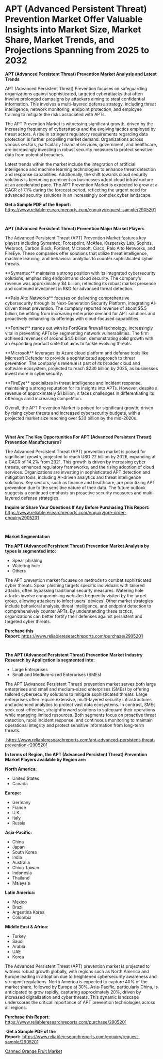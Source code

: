 <p><h1>APT (Advanced Persistent Threat) Prevention Market Offer Valuable Insights into Market Size, Market Share, Market Trends, and Projections Spanning from 2025 to 2032</h1></p><p><strong>APT (Advanced Persistent Threat) Prevention Market Analysis and Latest Trends</strong></p>
<p><p>APT (Advanced Persistent Threat) Prevention focuses on safeguarding organizations against sophisticated, targeted cyberattacks that often involve prolonged campaigns by attackers aiming to steal confidential information. This involves a multi-layered defense strategy, including threat intelligence, network monitoring, endpoint protection, and employee training to mitigate the risks associated with APTs.</p><p>The APT Prevention Market is witnessing significant growth, driven by the increasing frequency of cyberattacks and the evolving tactics employed by threat actors. A rise in stringent regulatory requirements regarding data protection is further propelling market demand. Organizations across various sectors, particularly financial services, government, and healthcare, are increasingly investing in robust security measures to protect sensitive data from potential breaches.</p><p>Latest trends within the market include the integration of artificial intelligence and machine learning technologies to enhance threat detection and response capabilities. Additionally, the shift towards cloud security solutions is becoming prominent as businesses adopt cloud infrastructure at an accelerated pace. The APT Prevention Market is expected to grow at a CAGR of 7.1% during the forecast period, reflecting the urgent need for advanced security solutions in an increasingly complex cyber landscape.</p></p>
<p><strong>Get a Sample PDF of the Report:&nbsp;</strong> <a href="https://www.reliableresearchreports.com/enquiry/request-sample/2905201?utm_campaign=3060&utm_medium=2&utm_source=Github&utm_content=ia&utm_term=12032025&utm_id=apt-advanced-persistent-threat-prevention">https://www.reliableresearchreports.com/enquiry/request-sample/2905201</a></p>
<p>&nbsp;</p>
<p><strong>APT (Advanced Persistent Threat) Prevention Major Market Players</strong></p>
<p><p>The Advanced Persistent Threat (APT) Prevention Market features key players including Symantec, Forcepoint, McAfee, Kaspersky Lab, Sophos, Webroot, Carbon Black, Fortinet, Microsoft, Cisco, Palo Alto Networks, and FireEye. These companies offer solutions that utilize threat intelligence, machine learning, and behavioral analytics to counter sophisticated cyber threats.</p><p>**Symantec** maintains a strong position with its integrated cybersecurity solutions, emphasizing endpoint and cloud security. The company’s revenue was approximately $4 billion, reflecting its robust market presence and continued investment in R&D for advanced threat detection.</p><p>**Palo Alto Networks** focuses on delivering comprehensive cybersecurity through its Next-Generation Security Platform, integrating AI-driven threat prevention. The company reported revenue of about $5.5 billion, benefiting from increasing enterprise demand for APT solutions and proactively enhancing its offerings with cloud-focused capabilities.</p><p>**Fortinet** stands out with its FortiGate firewall technology, increasingly vital in preventing APTs by segmenting network vulnerabilities. The firm achieved revenues of around $4.5 billion, demonstrating solid growth with an expanding product suite that aims to tackle evolving threats.</p><p>**Microsoft** leverages its Azure cloud platform and defense tools like Microsoft Defender to provide a sophisticated approach to threat prevention. The company's revenue is part of its broader cloud and software ecosystem, projected to reach $230 billion by 2025, as businesses invest more in cybersecurity.</p><p>**FireEye** specializes in threat intelligence and incident response, maintaining a strong reputation for its insights into APTs. However, despite a revenue of approximately $1 billion, it faces challenges in differentiating its offerings amid increasing competition.</p><p>Overall, the APT Prevention Market is poised for significant growth, driven by rising cyber threats and increased cybersecurity budgets, with a projected market size reaching over $30 billion by the mid-2020s.</p></p>
<p>&nbsp;</p>
<p><strong>What Are The Key Opportunities For APT (Advanced Persistent Threat) Prevention Manufacturers?</strong></p>
<p><p>The Advanced Persistent Threat (APT) prevention market is poised for significant growth, projected to reach USD 22 billion by 2026, expanding at a CAGR of 14.2% from 2021. This growth is driven by increasing cyber threats, enhanced regulatory frameworks, and the rising adoption of cloud services. Organizations are investing in sophisticated APT detection and mitigation tools, including AI-driven analytics and threat intelligence solutions. Key sectors, such as finance and healthcare, are prioritizing APT prevention due to the sensitive nature of their data. The future outlook suggests a continued emphasis on proactive security measures and multi-layered defense strategies.</p></p>
<p><strong>Inquire or Share Your Questions If Any Before Purchasing This Report:</strong> <a href="https://www.reliableresearchreports.com/enquiry/pre-order-enquiry/2905201?utm_campaign=3060&utm_medium=2&utm_source=Github&utm_content=ia&utm_term=12032025&utm_id=apt-advanced-persistent-threat-prevention">https://www.reliableresearchreports.com/enquiry/pre-order-enquiry/2905201</a></p>
<p>&nbsp;</p>
<p><strong>Market Segmentation</strong></p>
<p><strong>The APT (Advanced Persistent Threat) Prevention Market Analysis by types is segmented into:</strong></p>
<p><ul><li>Spear phishing</li><li>Watering hole</li><li>Others</li></ul></p>
<p><p>The APT prevention market focuses on methods to combat sophisticated cyber threats. Spear phishing targets specific individuals with tailored attacks, often bypassing traditional security measures. Watering hole attacks involve compromising websites frequently visited by the target group, allowing attackers to infect users' devices. Other market strategies include behavioral analysis, threat intelligence, and endpoint detection to comprehensively counter APTs. By understanding these tactics, organizations can better fortify their defenses against persistent and targeted cyber threats.</p></p>
<p><strong>Purchase this Report:&nbsp;</strong><a href="https://www.reliableresearchreports.com/purchase/2905201?utm_campaign=3060&utm_medium=2&utm_source=Github&utm_content=ia&utm_term=12032025&utm_id=apt-advanced-persistent-threat-prevention">https://www.reliableresearchreports.com/purchase/2905201</a></p>
<p>&nbsp;</p>
<p><strong>The APT (Advanced Persistent Threat) Prevention Market Industry Research by Application is segmented into:</strong></p>
<p><ul><li>Large Enterprises</li><li>Small and Medium-sized Enterprises (SMEs)</li></ul></p>
<p><p>The APT (Advanced Persistent Threat) prevention market serves both large enterprises and small and medium-sized enterprises (SMEs) by offering tailored cybersecurity solutions to mitigate sophisticated threats. Large enterprises often require extensive, multi-layered security infrastructures and advanced analytics to protect vast data ecosystems. In contrast, SMEs seek cost-effective, straightforward solutions to safeguard their operations while managing limited resources. Both segments focus on proactive threat detection, rapid incident response, and continuous monitoring to maintain operational integrity and protect sensitive information from long-term threats.</p></p>
<p><a href="https://www.reliableresearchreports.com/apt-advanced-persistent-threat-prevention-r2905201?utm_campaign=3060&utm_medium=2&utm_source=Github&utm_content=ia&utm_term=12032025&utm_id=apt-advanced-persistent-threat-prevention">&nbsp;https://www.reliableresearchreports.com/apt-advanced-persistent-threat-prevention-r2905201</a></p>
<p><strong>In terms of Region, the APT (Advanced Persistent Threat) Prevention Market Players available by Region are:</strong></p>
<p>
    <p> <strong> North America: </strong>
        <ul>
            <li>United States</li>
            <li>Canada</li>
        </ul>
        </p> 
    <p> <strong> Europe: </strong>
        <ul>
            <li>Germany</li>
            <li>France</li>
            <li>U.K.</li>
            <li>Italy</li>
            <li>Russia</li>
        </ul>
        </p> 
    <p> <strong> Asia-Pacific: </strong>
        <ul>
            <li>China</li>
            <li>Japan</li>
            <li>South Korea</li>
            <li>India</li>
            <li>Australia</li>
            <li>China Taiwan</li>
            <li>Indonesia</li>
            <li>Thailand</li>
            <li>Malaysia</li>
        </ul>
        </p> 
    <p> <strong> Latin America: </strong>
        <ul>
            <li>Mexico</li>
            <li>Brazil</li>
            <li>Argentina Korea</li>
            <li>Colombia</li>
        </ul>
        </p> 
    <p> <strong> Middle East & Africa: </strong>
        <ul>
            <li>Turkey</li>
            <li>Saudi</li>
            <li>Arabia</li>
            <li>UAE</li>
            <li>Korea</li>
        </ul>
    </p>
    </p>
<p><p>The Advanced Persistent Threat (APT) prevention market is projected to witness robust growth globally, with regions such as North America and Europe leading in adoption due to heightened cybersecurity awareness and stringent regulations. North America is expected to capture 40% of the market share, followed by Europe at 30%. Asia-Pacific, particularly China, is anticipated to grow rapidly, capturing approximately 20%, driven by increased digitalization and cyber threats. This dynamic landscape underscores the critical importance of APT prevention technologies across all regions.</p></p>
<p><strong>Purchase this Report: </strong><a href="https://www.reliableresearchreports.com/purchase/2905201?utm_campaign=3060&utm_medium=2&utm_source=Github&utm_content=ia&utm_term=12032025&utm_id=apt-advanced-persistent-threat-prevention">https://www.reliableresearchreports.com/purchase/2905201</a></p>
<p>&nbsp;<strong>Get a Sample PDF of the Report:&nbsp;&nbsp;</strong><a href="https://www.reliableresearchreports.com/enquiry/request-sample/2905201?utm_campaign=3060&utm_medium=2&utm_source=Github&utm_content=ia&utm_term=12032025&utm_id=apt-advanced-persistent-threat-prevention">https://www.reliableresearchreports.com/enquiry/request-sample/2905201</a></p>
<p><strong></strong></p>
<p><p><a href="https://github.com/daddskokenk4/Market-Research-Report-List-1/blob/main/canned-orange-fruit-market.md?utm_campaign=3060&utm_medium=2&utm_source=Github&utm_content=ia&utm_term=12032025&utm_id=apt-advanced-persistent-threat-prevention">Canned Orange Fruit Market</a></p></p>